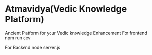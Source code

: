 # Atmavidya(Vedic Knowledge Platform)


Ancient  Platform  for your Vedic knowledge Enhancement 
For frontend   
npm run dev 

For Backend 
node server.js

